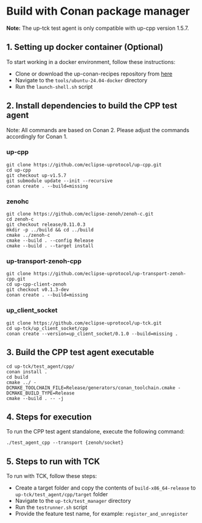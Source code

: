 # Build with Conan package manager

**Note:** The up-tck test agent is only compatible with up-cpp version 1.5.7.

## 1. Setting up docker container (Optional)

To start working in a docker environment, follow these instructions:

- Clone or download the up-conan-recipes repository from [here](https://github.com/gregmedd/up-conan-recipes)
- Navigate to the `tools/ubuntu-24.04-docker` directory
- Run the `launch-shell.sh` script

## 2. Install dependencies to build the CPP test agent

Note: All commands are based on Conan 2. Please adjust the commands accordingly for Conan 1.

### up-cpp

```
git clone https://github.com/eclipse-uprotocol/up-cpp.git
cd up-cpp
git checkout up-v1.5.7
git submodule update --init --recursive
conan create . --build=missing
```

### zenohc

```
git clone https://github.com/eclipse-zenoh/zenoh-c.git
cd zenoh-c
git checkout release/0.11.0.3
mkdir -p ../build && cd ../build 
cmake ../zenoh-c
cmake --build . --config Release
cmake --build . --target install
```

### up-transport-zenoh-cpp

```
git clone https://github.com/eclipse-uprotocol/up-transport-zenoh-cpp.git
cd up-cpp-client-zenoh
git checkout v0.1.3-dev
conan create . --build=missing
```

### up_client_socket

```
git clone https://github.com/eclipse-uprotocol/up-tck.git
cd up-tck/up_client_socket/cpp
conan create --version=up_client_socket/0.1.0 --build=missing .
```

## 3. Build the CPP test agent executable

```
cd up-tck/test_agent/cpp/
conan install .
cd build
cmake ../ -DCMAKE_TOOLCHAIN_FILE=Release/generators/conan_toolchain.cmake -DCMAKE_BUILD_TYPE=Release
cmake --build . -- -j
```

## 4. Steps for execution

To run the CPP test agent standalone, execute the following command:

```
./test_agent_cpp --transport {zenoh/socket}
```

## 5. Steps to run with TCK

To run with TCK, follow these steps:

- Create a target folder and copy the contents of `build-x86_64-release` to `up-tck/test_agent/cpp/target` folder
- Navigate to the `up-tck/test_manager` directory
- Run the `testrunner.sh` script
- Provide the feature test name, for example: `register_and_unregister`

